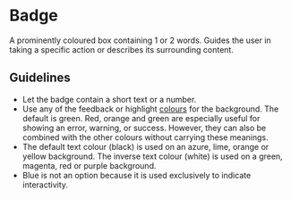 <!-- @license CC0-1.0 -->

# Badge

A prominently coloured box containing 1 or 2 words.
Guides the user in taking a specific action or describes its surrounding content.

## Guidelines

- Let the badge contain a short text or a number.
- Use any of the feedback or highlight [colours](/docs/brand-design-tokens-colour--docs) for the background.
  The default is green.
  Red, orange and green are especially useful for showing an error, warning, or success.
  However, they can also be combined with the other colours without carrying these meanings.
- The default text colour (black) is used on an azure, lime, orange or yellow background.
  The inverse text colour (white) is used on a green, magenta, red or purple background.
- Blue is not an option because it is used exclusively to indicate interactivity.
